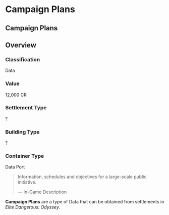 # Campaign Plans
## Campaign Plans

## Overview

### Classification

Data

### Value

12,000 CR

### Settlement Type

?

### Building Type

?

### Container Type

Data Port

> 
> 
> Information, schedules and objectives for a large-scale public initiative.
> 
> 
> — In-Game Description
> 

**Campaign Plans** are a type of Data that can be obtained from settlements in *Elite Dangerous: Odyssey*.